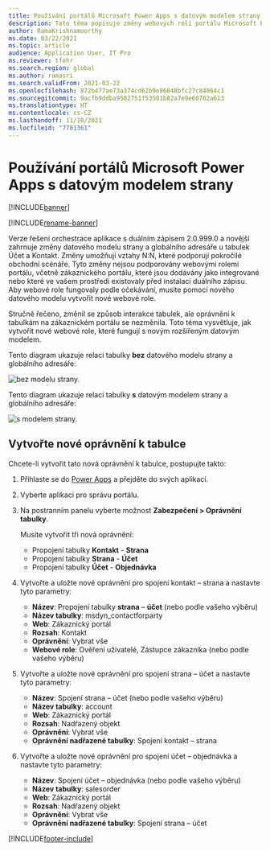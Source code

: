 ```yaml
---
title: Používání portálů Microsoft Power Apps s datovým modelem strany
description: Toto téma popisuje změny webových rolí portálu Microsoft Power Apps kvůli datovému modelu strany v duálním zápisu.
author: RamaKrishnamoorthy
ms.date: 03/22/2021
ms.topic: article
audience: Application User, IT Pro
ms.reviewer: tfehr
ms.search.region: global
ms.author: ramasri
ms.search.validFrom: 2021-03-22
ms.openlocfilehash: 872b477ae73a374cd62b9e86048bfc27c84064c1
ms.sourcegitcommit: 9acfb9ddba9582751f53501b82a7e9e60702a613
ms.translationtype: HT
ms.contentlocale: cs-CZ
ms.lasthandoff: 11/10/2021
ms.locfileid: "7781361"
---
```

# <a name="using-microsoft-power-apps-portals-with-the-party-data-model"></a>Používání portálů Microsoft Power Apps s datovým modelem strany

[!INCLUDE[banner](../../includes/banner.md)]

[!INCLUDE[rename-banner](~/includes/cc-data-platform-banner.md)]

Verze řešení orchestrace aplikace s duálním zápisem 2.0.999.0 a novější zahrnuje změny datového modelu strany a globálního adresáře u tabulek Účet a Kontakt. Změny umožňují vztahy N:N, které podporují pokročilé obchodní scénáře. Tyto změny nejsou podporovány webovými rolemi portálu, včetně zákaznického portálu, které jsou dodávány jako integrované nebo které ve vašem prostředí existovaly před instalací duálního zápisu. Aby webové role fungovaly podle očekávání, musíte pomocí nového datového modelu vytvořit nové webové role. 

Stručně řečeno, změnil se způsob interakce tabulek, ale oprávnění k tabulkám na zákaznickém portálu se nezměnila. Toto téma vysvětluje, jak vytvořit nové webové role, které fungují s novým rozšířeným datovým modelem.

Tento diagram ukazuje relaci tabulky **bez** datového modelu strany a globálního adresáře:

   ![bez modelu strany.](media/without-party-model.PNG)

Tento diagram ukazuje relaci tabulky **s** datovým modelem strany a globálního adresáře:

   ![s modelem strany.](media/with-party-model.png)

## <a name="create-a-new-table-permission"></a>Vytvořte nové oprávnění k tabulce

Chcete-li vytvořit tato nová oprávnění k tabulce, postupujte takto:

1. Přihlaste se do [Power Apps](https://make.powerapps.com) a přejděte do svých aplikací.
2. Vyberte aplikaci pro správu portálu.
3. Na postranním panelu vyberte možnost **Zabezpečení > Oprávnění tabulky**.

    Musíte vytvořit tři nová oprávnění:

    + Propojení tabulky **Kontakt** -  **Strana**
    + Propojení tabulky **Strana** -  **Účet**
    + Propojení tabulky **Účet** -  **Objednávka**

4. Vytvořte a uložte nové oprávnění pro spojení kontakt – strana a nastavte tyto parametry:

    + **Název**: Propojení tabulky **strana** – **účet** (nebo podle vašeho výběru)
    + **Název tabulky**: msdyn_contactforparty
    + **Web**: Zákaznický portál
    + **Rozsah**: Kontakt
    + **Oprávnění**: Vybrat vše
    + **Webové role**: Ověření uživatelé, Zástupce zákazníka (nebo podle vašeho výběru)

5. Vytvořte a uložte nové oprávnění pro spojení strana – účet a nastavte tyto parametry:

    + **Název**: Spojení strana – účet (nebo podle vašeho výběru)
    + **Název tabulky**: account
    + **Web**: Zákaznický portál
    + **Rozsah**: Nadřazený objekt
    + **Oprávnění**: Vybrat vše
    + **Oprávnění nadřazené tabulky**: Spojení kontakt – strana

6. Vytvořte a uložte nové oprávnění pro spojení účet – objednávka a nastavte tyto parametry:

    + **Název**: Spojení účet – objednávka (nebo podle vašeho výběru)
    + **Název tabulky**: salesorder
    + **Web**: Zákaznický portál
    + **Rozsah**: Nadřazený objekt
    + **Oprávnění**: Vybrat vše
    + **Oprávnění nadřazené tabulky**: Spojení strana – účet

[!INCLUDE[footer-include](../../../../includes/footer-banner.md)]
